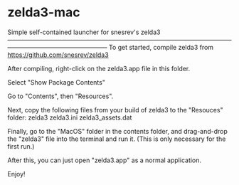 # zelda3-mac
Simple self-contained launcher for snesrev's zelda3
————————————————————————————————————————————————————
To get started, compile zelda3 from https://github.com/snesrev/zelda3

After compiling, right-click on the zelda3.app file in this folder.

Select "Show Package Contents"

Go to "Contents", then "Resources".

Next, copy the following files from your build of zelda3 to the "Resouces" folder:
	zelda3
	zelda3.ini
	zelda3_assets.dat

Finally, go to the "MacOS" folder in the contents folder, and drag-and-drop the "zelda3" file into the terminal and run it. (This is only necessary for the first run.)

After this, you can just open "zelda3.app" as a normal application.

Enjoy!
